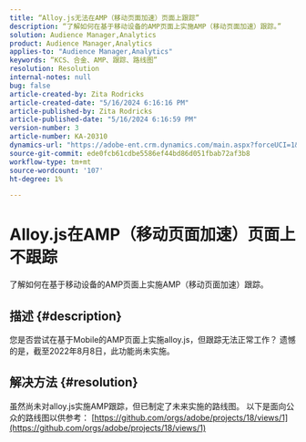 ```yaml
---
title: “Alloy.js无法在AMP（移动页面加速）页面上跟踪”
description: “了解如何在基于移动设备的AMP页面上实施AMP（移动页面加速）跟踪。”
solution: Audience Manager,Analytics
product: Audience Manager,Analytics
applies-to: "Audience Manager,Analytics"
keywords: “KCS、合金、AMP、跟踪、路线图”
resolution: Resolution
internal-notes: null
bug: false
article-created-by: Zita Rodricks
article-created-date: "5/16/2024 6:16:16 PM"
article-published-by: Zita Rodricks
article-published-date: "5/16/2024 6:16:59 PM"
version-number: 3
article-number: KA-20310
dynamics-url: "https://adobe-ent.crm.dynamics.com/main.aspx?forceUCI=1&pagetype=entityrecord&etn=knowledgearticle&id=79dd435e-b013-ef11-9f89-6045bd0298d4"
source-git-commit: ede0fcb61cdbe5586ef44bd86d051fbab72af3b8
workflow-type: tm+mt
source-wordcount: '107'
ht-degree: 1%

---
```


# Alloy.js在AMP（移动页面加速）页面上不跟踪


了解如何在基于移动设备的AMP页面上实施AMP（移动页面加速）跟踪。

## 描述 {#description}


您是否尝试在基于Mobile的AMP页面上实施alloy.js，但跟踪无法正常工作？ 遗憾的是，截至2022年8月8日，此功能尚未实施。


## 解决方法 {#resolution}


虽然尚未对alloy.js实施AMP跟踪，但已制定了未来实施的路线图。 以下是面向公众的路线图以供参考： [https://github.com/orgs/adobe/projects/18/views/1](https://github.com/orgs/adobe/projects/18/views/1)
